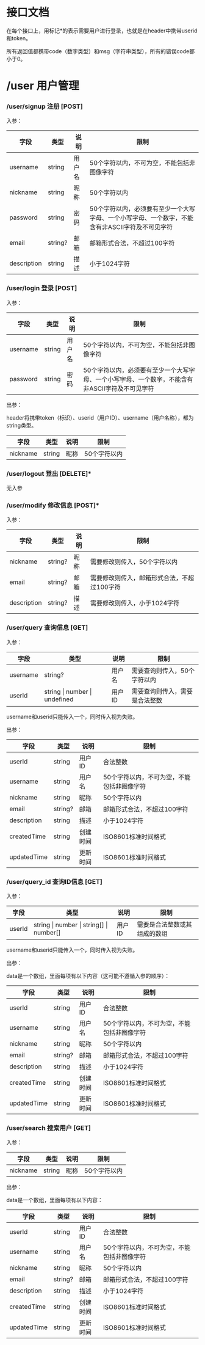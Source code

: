 # 接口文档

在每个接口上，用标记*的表示需要用户进行登录，也就是在header中携带userid和token。

所有返回值都携带code（数字类型）和msg（字符串类型），所有的错误code都小于0。

# /user 用户管理

### /user/signup 注册 [POST]

入参：

| 字段        | 类型    | 说明   | 限制                                                         |
| ----------- | ------- | ------ | ------------------------------------------------------------ |
| username    | string  | 用户名 | 50个字符以内，不可为空，不能包括非图像字符                   |
| nickname    | string  | 昵称   | 50个字符以内                                                 |
| password    | string  | 密码   | 50个字符以内，必须要有至少一个大写字母、一个小写字母、一个数字，不能含有非ASCII字符及不可见字符 |
| email       | string? | 邮箱   | 邮箱形式合法，不超过100字符                                  |
| description | string  | 描述   | 小于1024字符                                                 |

### /user/login 登录 [POST]

入参：

| 字段     | 类型   | 说明   | 限制                                                         |
| -------- | ------ | ------ | ------------------------------------------------------------ |
| username | string | 用户名 | 50个字符以内，不可为空，不能包括非图像字符                   |
| password | string | 密码   | 50个字符以内，必须要有至少一个大写字母、一个小写字母、一个数字，不能含有非ASCII字符及不可见字符 |

出参：

header将携带token（标识）、userid（用户ID）、username（用户名称），都为string类型。

| 字段     | 类型   | 说明 | 限制         |
| -------- | ------ | ---- | ------------ |
| nickname | string | 昵称 | 50个字符以内 |

### /user/logout 登出 [DELETE]*

无入参

### /user/modify 修改信息 [POST]*

入参：

| 字段        | 类型    | 说明 | 限制                                        |
| ----------- | ------- | ---- | ------------------------------------------- |
| nickname    | string? | 昵称 | 需要修改则传入，50个字符以内                |
| email       | string? | 邮箱 | 需要修改则传入，邮箱形式合法，不超过100字符 |
| description | string? | 描述 | 需要修改则传入，小于1024字符                |

### /user/query 查询信息 [GET]

入参：

| 字段     | 类型                          | 说明   | 限制                           |
| -------- | ----------------------------- | ------ | ------------------------------ |
| username | string?                       | 用户名 | 需要查询则传入，50个字符以内   |
| userId   | string \| number \| undefined | 用户ID | 需要查询则传入，需要是合法整数 |

username和userid只能传入一个，同时传入视为失败。

出参：

| 字段        | 类型    | 说明     | 限制                                       |
| ----------- | ------- | -------- | ------------------------------------------ |
| userId      | string  | 用户ID   | 合法整数                                   |
| username    | string  | 用户名   | 50个字符以内，不可为空，不能包括非图像字符 |
| nickname    | string  | 昵称     | 50个字符以内                               |
| email       | string? | 邮箱     | 邮箱形式合法，不超过100字符                |
| description | string  | 描述     | 小于1024字符                               |
| createdTime | string  | 创建时间 | ISO8601标准时间格式                        |
| updatedTime | string  | 更新时间 | ISO8601标准时间格式                        |

### /user/query_id 查询ID信息 [GET]

入参：

| 字段   | 类型                                     | 说明   | 限制                         |
| ------ | ---------------------------------------- | ------ | ---------------------------- |
| userId | string \| number \| string[] \| number[] | 用户ID | 需要是合法整数或其组成的数组 |

username和userid只能传入一个，同时传入视为失败。

出参：

data是一个数组，里面每项有以下内容（这可能不遵循入参的顺序）：

| 字段        | 类型    | 说明     | 限制                                       |
| ----------- | ------- | -------- | ------------------------------------------ |
| userId      | string  | 用户ID   | 合法整数                                   |
| username    | string  | 用户名   | 50个字符以内，不可为空，不能包括非图像字符 |
| nickname    | string  | 昵称     | 50个字符以内                               |
| email       | string? | 邮箱     | 邮箱形式合法，不超过100字符                |
| description | string  | 描述     | 小于1024字符                               |
| createdTime | string  | 创建时间 | ISO8601标准时间格式                        |
| updatedTime | string  | 更新时间 | ISO8601标准时间格式                        |

### /user/search 搜索用户 [GET]

入参：

| 字段     | 类型   | 说明 | 限制         |
| -------- | ------ | ---- | ------------ |
| nickname | string | 昵称 | 50个字符以内 |

出参：

data是一个数组，里面每项有以下内容：

| 字段        | 类型    | 说明     | 限制                                       |
| ----------- | ------- | -------- | ------------------------------------------ |
| userId      | string  | 用户ID   | 合法整数                                   |
| username    | string  | 用户名   | 50个字符以内，不可为空，不能包括非图像字符 |
| nickname    | string  | 昵称     | 50个字符以内                               |
| email       | string? | 邮箱     | 邮箱形式合法，不超过100字符                |
| description | string  | 描述     | 小于1024字符                               |
| createdTime | string  | 创建时间 | ISO8601标准时间格式                        |
| updatedTime | string  | 更新时间 | ISO8601标准时间格式                        |

